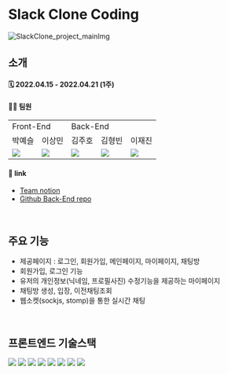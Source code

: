 # Slack Clone Coding
![SlackClone_project_mainImg](https://user-images.githubusercontent.com/91959791/177121131-03bf26f5-d95d-441c-a7f0-418a6ccf3446.png)

## 소개
#### 🗓 2022.04.15 - 2022.04.21 (1주)
#### 🙋‍♂️ 팀원

<table>
  <tr>
    <td colspan="2">Front-End</td>
    <td colspan="3">Back-End</td>
  </tr>
  <tr>
    <td>박예슬</td>
    <td>이상민</td>
    <td>김주호</td>
    <td>김형빈</td>
    <td>이재진</td>
  </tr>
  <tr>
    <td><img src="https://img.shields.io/badge/React-61DAFB?style=flat-square&logo=React&logoColor=white"/></td>
    <td><img src="https://img.shields.io/badge/React-61DAFB?style=flat-square&logo=React&logoColor=white"/></td>
    <td><img src="https://img.shields.io/badge/Springboot-6DB33F?style=flat-square&logo=Springboot&logoColor=white"/></td>
    <td><img src="https://img.shields.io/badge/Springboot-6DB33F?style=flat-square&logo=Springboot&logoColor=white"/></td>
    <td><img src="https://img.shields.io/badge/Springboot-6DB33F?style=flat-square&logo=Springboot&logoColor=white"/></td>
  </tr>
</table>


#### 🔗 link

- [Team notion](https://www.notion.so/5-Slack-43686a405ad94b61a6b52467f5f42dc5)
- [Github Back-End repo](https://github.com/Hanghae99/Slack_Clone_BE)

<br>

## 주요 기능
- 제공페이지 : 로그인, 회원가입, 메인페이지, 마이페이지, 채팅방 
- 회원가입, 로그인 기능
- 유저의 개인정보(닉네임, 프로필사진) 수정기능을 제공하는 마이페이지 
- 채팅방 생성, 입장, 이전채팅조회
- 웹소켓(sockjs, stomp)을 통한 실시간 채팅

<br>

## 프론트엔드 기술스택
<img src="https://img.shields.io/badge/React-61DAFB?style=flat-square&logo=React&logoColor=white"/> <img src="https://img.shields.io/badge/Redux-764ABC?style=flat-square&logo=Redux&logoColor=white"/> <img src="https://img.shields.io/badge/Axios-56347C?style=flat-square&logo=Axios&logoColor=white"/> <img src="https://img.shields.io/badge/Stomp-010101?style=flat-square&logo=Stomp&logoColor=white"/> <img src="https://img.shields.io/badge/styledcomponents-DB7093?style=flat-square&logo=styled-components&logoColor=white"/> <img src="https://img.shields.io/badge/MUI-007FFF?style=flat-square&logo=MUI&logoColor=white"/> <img src="https://img.shields.io/badge/GitHub-181717?style=flat-square&logo=GitHub&logoColor=white"/> <img src="https://img.shields.io/badge/Amazon S3-569A31?style=flat-square&logo=Amazon S3&logoColor=white"/>



